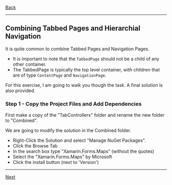 [Back](README.md)

----

## Combining Tabbed Pages and Hierarchial Navigation
It is quite common to combine Tabbed Pages and Navigation Pages. 

* It is important to note that the `TabbedPage` should not be a child of any other container. 
* The TabbedPage is typically the top level container, with children that are of type `ContentPage` and `NavigationPage`.


For this exercise, I am going to walk you though the task. A final solution is also provided.

### Step 1 - Copy the Project Files and Add Dependencies
First make a copy of the "TabControllers" folder and rename the new folder to "Combined". 

We are going to modify the solution in the Combined folder.

* Right-Click the Solution and select "Manage NuGet Packages".
* Click the Browse Tab
* In the search box type "Xamarin.Forms.Maps" (without the quotes)
* Select the "Xamarin.Forms.Maps" by Microsoft 
* Click the install button (next to 'Version')



----

[Next]()